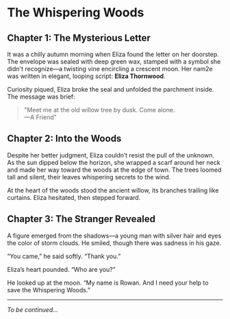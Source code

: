 # The Whispering Woods

## Chapter 1: The Mysterious Letter

It was a chilly autumn morning when Eliza found the letter on her doorstep. The envelope was sealed with deep green wax, stamped with a symbol she didn't recognize—a twisting vine encircling a crescent moon. Her nam2e was written in elegant, looping script: **Eliza Thornwood**.

Curiosity piqued, Eliza broke the seal and unfolded the parchment inside. The message was brief:

> "Meet me at the old willow tree by dusk. Come alone.  
> —A Friend"

## Chapter 2: Into the Woods

Despite her better judgment, Eliza couldn’t resist the pull of the unknown. As the sun dipped below the horizon, she wrapped a scarf around her neck and made her way toward the woods at the edge of town. The trees loomed tall and silent, their leaves whispering secrets to the wind.

At the heart of the woods stood the ancient willow, its branches trailing like curtains. Eliza hesitated, then stepped forward.

## Chapter 3: The Stranger Revealed

A figure emerged from the shadows—a young man with silver hair and eyes the color of storm clouds. He smiled, though there was sadness in his gaze.

“You came,” he said softly. “Thank you.”

Eliza’s heart pounded. “Who are you?”

He looked up at the moon. “My name is Rowan. And I need your help to save the Whispering Woods.”

---

*To be continued...*


